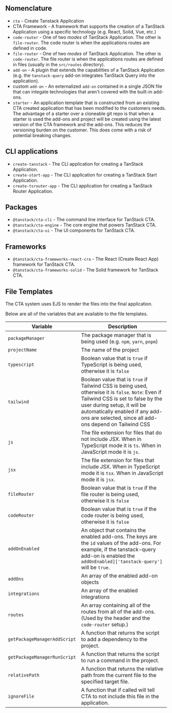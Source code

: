 ## Nomenclature

- `cta` - Create Tanstack Application
- CTA Framework - A framework that supports the creation of a TanStack Application using a specific technology (e.g. React, Solid, Vue, etc.)
- `code-router` - One of two _modes_ of TanStack Application. The other is `file-router`. The code router is when the applications routes are defined in code.
- `file-router` - One of two _modes_ of TanStack Application. The other is `code-router`. The file router is when the applications routes are defined in files (usually in the `src/routes` directory).
- `add-on` - A plugin that extends the capabilities of a TanStack Application (e.g. the `tanstack-query` add-on integrates TanStack Query into the application).
- custom `add-on` - An externalized `add-on` contained in a single JSON file that can integate technologies that aren't covered with the built-in add-ons.
- `starter` - An application template that is constructed from an existing CTA created application that has been modified to the customers needs. The advantage of a starter over a cloneable git repo is that when a starter is used the add-ons and project will be created using the latest version of the CTA framework and the add-ons. This reduces the versioning burden on the customer. This does come with a risk of potential breaking changes.

## CLI applications

- `create-tanstack` - The CLI application for creating a TanStack Application.
- `create-start-app` - The CLI application for creating a TanStack Start Application.
- `create-tsrouter-app` - The CLI application for creating a TanStack Router Application.

## Packages

- `@tanstack/cta-cli` - The command line interface for TanStack CTA.
- `@tanstack/cta-engine` - The core engine that powers TanStack CTA.
- `@tanstack/cta-ui` - The UI components for TanStack CTA.

## Frameworks

- `@tanstack/cta-frameworks-react-cra` - The React (Create React App) framework for TanStack CTA.
- `@tanstack/cta-frameworks-solid` - The Solid framework for TanStack CTA.

## File Templates

The CTA system uses EJS to render the files into the final application.

Below are all of the variables that are available to the file templates.

| Variable                     | Description                                                                                                                                                                                          |
| ---------------------------- | ---------------------------------------------------------------------------------------------------------------------------------------------------------------------------------------------------- |
| `packageManager`             | The package manager that is being used (e.g. `npm`, `yarn`, `pnpm`)                                                                                                                                  |
| `projectName`                | The name of the project                                                                                                                                                                              |
| `typescript`                 | Boolean value that is `true` if TypeScript is being used, otherwise it is `false`                                                                                                                    |
| `tailwind`                   | Boolean value that is `true` if Tailwind CSS is being used, otherwise it is `false`. `Note`: Even if Tailwind CSS is set to false by the user during setup, it will be automatically enabled if any add-ons are selected, since all add-ons depend on Tailwind CSS                                                                                                                  |
| `js`                         | The file extension for files that do not include JSX. When in TypeScript mode it is `ts`. When in JavaScript mode it is `js`.                                                                        |
| `jsx`                        | The file extension for files that include JSX. When in TypeScript mode it is `tsx`. When in JavaScript mode it is `jsx`.                                                                             |
| `fileRouter`                 | Boolean value that is `true` if the file router is being used, otherwise it is `false`                                                                                                               |
| `codeRouter`                 | Boolean value that is `true` if the code router is being used, otherwise it is `false`                                                                                                               |
| `addOnEnabled`               | An object that contains the enabled add-ons. The keys are the `id` values of the add-ons. For example, if the tanstack-query add-on is enabled the `addOnEnabled]['tanstack-query']` will be `true`. |
| `addOns`                     | An array of the enabled add-on objects                                                                                                                                                               |
| `integrations`               | An array of the enabled integrations                                                                                                                                                                 |
| `routes`                     | An array containing all of the routes from all of the add-ons. (Used by the header and the `code-router` setup.)                                                                                     |
| `getPackageManagerAddScript` | A function that returns the script to add a dependency to the project.                                                                                                                               |
| `getPackageManagerRunScript` | A function that returns the script to run a command in the project.                                                                                                                                  |
| `relativePath`               | A function that returns the relative path from the current file to the specified target file.                                                                                                        |
| `ignoreFile`                 | A function that if called will tell CTA to not include this file in the application.                                                                                                                 |
